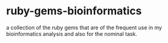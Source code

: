 # ruby-gems-bioinformatics
a collection of the ruby gems that are of the frequent use in my bioinformatics analysis and also for the nominal task.
